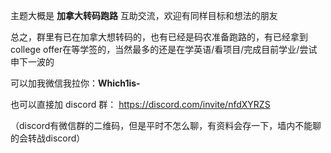 主题大概是 **加拿大转码跑路** 互助交流，欢迎有同样目标和想法的朋友

总之，群里有已在加拿大想转码的，也有已经是码农准备跑路的，有已经拿到college offer在等学签的，当然最多的还是在学英语/看项目/完成目前学业/尝试申下一波的

可以加我微信我拉你：**Which1is-** 

也可以直接加 discord 群： https://discord.com/invite/nfdXYRZS

（discord有微信群的二维码，但是平时不怎么聊，有资料会存一下，墙内不能聊的会转战discord）